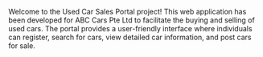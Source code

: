 Welcome to the Used Car Sales Portal project! This web application has been developed for ABC Cars Pte Ltd to facilitate the buying and selling of used cars. The portal provides a user-friendly interface where individuals can register, search for cars, view detailed car information, and post cars for sale.

